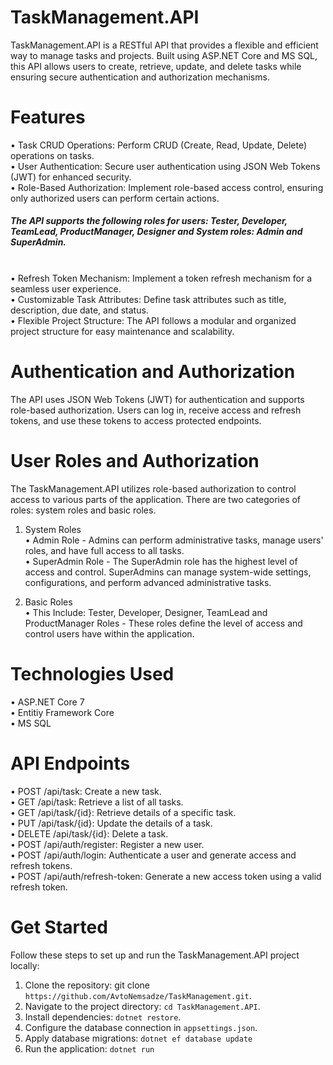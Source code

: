 # TaskManagement.API
  TaskManagement.API is a RESTful API that provides a flexible and efficient way to manage tasks and projects. 
  Built using ASP.NET Core and MS SQL, this API allows users to create, retrieve, update, and delete tasks while ensuring secure authentication and authorization mechanisms.

# Features
•	Task CRUD Operations: Perform CRUD (Create, Read, Update, Delete) operations on tasks. <br />
•	User Authentication: Secure user authentication using JSON Web Tokens (JWT) for enhanced security. <br />
•	Role-Based Authorization: Implement role-based access control, ensuring only authorized users can perform certain actions.  <br /> 
<h5>The API supports the following roles for users: Tester, Developer, TeamLead, ProductManager, Designer and System roles: Admin and        SuperAdmin.</h5> <br />
•	Refresh Token Mechanism: Implement a token refresh mechanism for a seamless user experience. <br />
•	Customizable Task Attributes: Define task attributes such as title, description, due date, and status. <br />
•	Flexible Project Structure: The API follows a modular and organized project structure for easy maintenance and scalability.

# Authentication and Authorization
  The API uses JSON Web Tokens (JWT) for authentication and supports role-based authorization. 
  Users can log in, receive access and refresh tokens, and use these tokens to access protected endpoints.

# User Roles and Authorization
  The TaskManagement.API utilizes role-based authorization to control access to various parts of the application.
  There are two categories of roles: system roles and basic roles.

  1. System Roles <br />
   • Admin Role - Admins can perform administrative tasks, manage users' roles, and have full access to all tasks. <br />
   • SuperAdmin Role - The SuperAdmin role has the highest level of access and control.
     SuperAdmins can manage system-wide settings, configurations, and perform advanced administrative tasks.
     
  3. Basic Roles <br />
     • This Include: Tester, Developer, Designer, TeamLead and ProductManager Roles - These roles define the level of access and control users have within the application. 

# Technologies Used
  • ASP.NET Core 7 <br />
  • Entitiy Framework Core <br />
  • MS SQL

# API Endpoints
  • POST /api/task: Create a new task. <br />
  • GET /api/task: Retrieve a list of all tasks. <br />
  • GET /api/task/{id}: Retrieve details of a specific task. <br />
  • PUT /api/task/{id}: Update the details of a task. <br />
  • DELETE /api/task/{id}: Delete a task. <br />
  • POST /api/auth/register: Register a new user. <br />
  • POST /api/auth/login: Authenticate a user and generate access and refresh tokens. <br />
  • POST /api/auth/refresh-token: Generate a new access token using a valid refresh token. <br />

# Get Started 
  Follow these steps to set up and run the TaskManagement.API project locally:
  1. Clone the repository: git clone `https://github.com/AvtoNemsadze/TaskManagement.git`.
  2. Navigate to the project directory: `cd TaskManagement.API`.
  3. Install dependencies: `dotnet restore`.
  4. Configure the database connection in `appsettings.json`.
  5. Apply database migrations: `dotnet ef database update`
  6. Run the application: `dotnet run`
